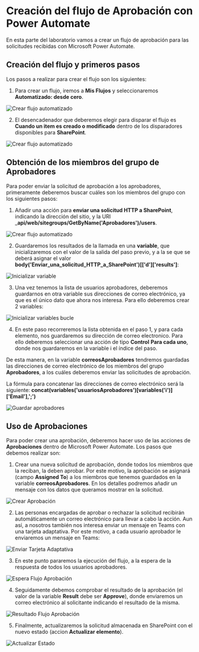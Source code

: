 # Creación del flujo de Aprobación con Power Automate

En esta parte del laboratorio vamos a crear un flujo de aprobación para las solicitudes recibidas con Microsoft Power Automate.

## Creación del flujo y primeros pasos

Los pasos a realizar para crear el flujo son los siguientes:

1. Para crear un flujo, iremos a __Mis Flujos__ y seleccionaremos __Automatizado: desde cero__.

![Crear flujo automatizado](./images/powerautomate/Paso_01_CrearFlujo.png)

2. El desencadenador que deberemos elegir para disparar el flujo es **Cuando un item es creado o modificado** dentro de los disparadores disponibles para **SharePoint**.

![Crear flujo automatizado](./images/powerautomate/Paso_02_SeleccionarDisparador.png)

## Obtención de los miembros del grupo de Aprobadores

Para poder enviar la solicitud de aprobación a los aprobadores, primeramente deberemos buscar cuáles son los miembros del grupo con los siguientes pasos:

1. Añadir una acción para **enviar una solicitud HTTP a SharePoint**, indicando la dirección del sitio, y la URI ___api/web/sitegroups/GetByName('Aprobadores')/users__.

![Crear flujo automatizado](./images/powerautomate/Paso_03_AccionHTTP.png)

2. Guardaremos los resultados de la llamada en una **variable**, que inicializaremos con el valor de la salida del paso previo, y a la se que se deberá asignar el valor __body('Enviar_una_solicitud_HTTP_a_SharePoint')[['d']['results']__:

![Inicializar variable](./images/powerautomate/Paso_04_VariableAprobadores.png)

3. Una vez tenemos la lista de usuarios aprobadores, deberemos guardarnos en otra variable sus direcciones de correo electrónico, ya que es el único dato que ahora nos interesa. Para ello deberemos crear 2 variables:

![Inicializar variables bucle](./images/powerautomate/Paso_05_VariablesBucle.png)

4. En este paso recorreremos la lista obtenida en el paso 1, y para cada elemento, nos guardaremos su dirección de correo electronico. Para ello deberemos seleccionar una acción de tipo **Control** **Para cada uno**, donde nos guardaremos en la variable i el índice del paso. 

De esta manera, en la variable **correosAprobadores** tendremos guardadas las direcciones de correo electrónico de los miembros del grupo **Aprobadores**, a los cuáles deberemos enviar las solicitudes de aprobación.

La fórmula para concatenar las direcciones de correo electrónico será la siguiente: __concat(variables('usuariosAprobadores')[variables('i')]['Email'],';')__

![Guardar aprobadores](./images/powerautomate/Paso_06_RecorrerAprobadores.png)

## Uso de Aprobaciones

Para poder crear una aprobación, deberemos hacer uso de las acciones de **Aprobaciones** dentro de Microsoft Power Automate. Los pasos que debemos realizar son:

1. Crear una nueva solicitud de aprobación, donde todos los miembros que la reciban, la deben aprobar. Por este motivo, la aprobación se asignará (campo __Assigned To__) a los miembros que tenemos guardados en la variable **correosAprobadores**. En los detalles podremos añadir un mensaje con los datos que queramos mostrar en la solicitud.

![Crear Aprobación](./images/powerautomate/Paso_07_CrearAprobacion.png)

2. Las personas encargadas de aprobar o rechazar la solicitud recibirán automáticamente un correo electrónico para llevar a cabo la acción. Aun así, a nosotros también nos interesa enviar un mensaje en Teams con una tarjeta adaptativa. Por este motivo, a cada usuario aprobador le enviaremos un mensaje en Teams:

![Enviar Tarjeta Adaptativa](./images/powerautomate/Paso_08_EnviarAdaptiveCard.png)

3. En este punto pararemos la ejecución del flujo, a la espera de la respuesta de todos los usuarios aprobadores.

![Espera Flujo Aprobación](./images/powerautomate/Paso_09_EsperaAprobacion.png)

4. Seguidamente debemos comprobar el resultado de la aprobación (el valor de la variable **Result** debe ser __Approve__), donde enviaremos un correo electrónico al solicitante indicando el resultado de la misma.

![Resultado Flujo Aprobación](./images/powerautomate/Paso_10_Condicion.png)

5. Finalmente, actualizaremos la solicitud almacenada en SharePoint con el nuevo estado (accion **Actualizar elemento**).

![Actualizar Estado](./images/powerautomate/Paso_11_ActualizarEstado.png)

